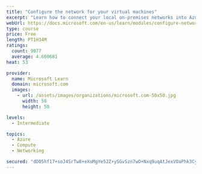 ```yaml
---
title: "Configure the network for your virtual machines"
excerpt: "Learn how to connect your local on-premises networks into Azure using virtual networks, VPN gateways, and Azure ExpressRoute."
webUrl: https://docs.microsoft.com/en-us/learn/modules/configure-network-for-azure-virtual-machines/
type: course
price: Free
length: PT1H34M
ratings:
  count: 9077
  average: 4.660681
heat: 53

provider:
  name: Microsoft Learn
  domain: microsoft.com
  images:
    - url: /assets/images/organizations/microsoft.com-50x50.jpg
      width: 50
      height: 50

levels:
  - Intermediate

topics:
  - Azure
  - Compute
  - Networking

secured: "dDO5hf17+soJ4SrTw8+eXuMgYe52Z+ySGvSzn7wO+Nxq9uqAtJexVOaPhk3Cy33q+PUz5XCVJ+QSGYQOVfmtt5o6TYUV8ioATWsf0GC3TmFC17FoI+/rr/R0PXCQKQZW7WFJ2CKoqDzpE9sGpU6BJLLtkUeOAktgri9SxW+P+cAXNyYmQZpqQYokABNaFgYHP29Q8YPpIbS4JeiIuii+il2DwwbGmNW9GKIhcVUDUW73Hpv+p5h+UdGwSODqSKHKf8xJ8PdaPqouvFxoV8lu3KS+t/JE4Qm3dAWBBARorFxFhdv6gfvTExVpNcftiBV+ZU0qd0Aw5n+b1TPa2SidlUyPjwkIOPAvL/KyEytTLCdI7bE90CiLjb6WsL6IZeBE5Myt9q0Gk+SwhaNx+NCc2XYXZORLtdfeKDDrnvHH+yc=;UjfIOrbQAiNjyS3bgjpSLA=="
---
```


